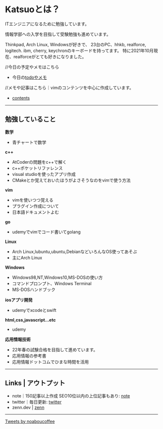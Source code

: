 # Katsuoとは？

ITエンジニアになるために勉強しています。

情報学部への入学を目指して受験勉強も進めています。

Thinkpad, Arch Linux, Windowsが好きで、
23台のPC、hhkb, realforce, logitech. ibm, cherry, keychronのキーボードを持ってます。
特に2021年10月現在、realforceがとても好きになりました。

//今日の予定やメモはこちら

- 今日の[todoやメモ](todo.md)

//メモや記事はこちら｜vimのコンテンツを中心に作成しています。

- [contents](contents.md)　

---


## 勉強していること

**数学**
- 青チャートで数学

**c++**
- AtCoderの問題をc++で解く
- c++ポケットリファレンス
- visual studioを使ったアプリ作成
- CMakeとか覚えておいたほうがよさそうなのをvimで使う方法

**vim**
- vimを使いつつ覚える
- プラグイン作成について
- 日本語ドキュメントよむ

**go**
- udemyでvimでコード書いてgolang

**Linux**
- Arch Linux,lubuntu,ubuntu,DebianなどいろんなOS使ってあそぶ
- 主にArch Linux

**Windows**
- Windows98,NT,Windows10,MS-DOSの使い方
- コマンドプロンプト、Windows Terminal
- MS-DOSハンドブック

**iosアプリ開発**
- udemyでxcodeとswift

**html,css,javascript...etc**
- udemy

**応用情報技術**
- 22年春の試験合格を目指して進めています。
- 応用情報の参考書
- 応用情報ドットコムでひまな時間を活用

---

## Links | アウトプット
- note｜150記事以上作成 SEO10位以内の上位記事もあり: [note](https://note.com/noabou)
- twitter｜毎日更新: [twitter](https://twitter.com/noaboucoffee)
- zenn.dev | [zenn](https://zenn.dev/katsuo)

---

<a class="twitter-timeline" href="https://twitter.com/noaboucoffee?ref_src=twsrc%5Etfw">Tweets by noaboucoffee</a> <script async src="https://platform.twitter.com/widgets.js" charset="utf-8"></script>
